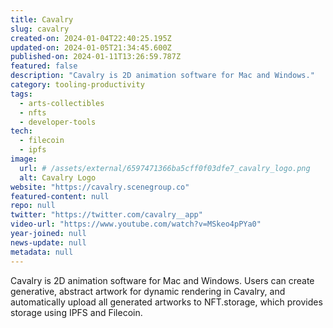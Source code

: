 ```yaml
---
title: Cavalry
slug: cavalry
created-on: 2024-01-04T22:40:25.195Z
updated-on: 2024-01-05T21:34:45.600Z
published-on: 2024-01-11T13:26:59.787Z
featured: false
description: "Cavalry is 2D animation software for Mac and Windows."
category: tooling-productivity
tags:
  - arts-collectibles
  - nfts
  - developer-tools
tech:
  - filecoin
  - ipfs
image:
  url: # /assets/external/6597471366ba5cff0f03dfe7_cavalry_logo.png
  alt: Cavalry Logo
website: "https://cavalry.scenegroup.co"
featured-content: null
repo: null
twitter: "https://twitter.com/cavalry__app"
video-url: "https://www.youtube.com/watch?v=MSkeo4pPYa0"
year-joined: null
news-update: null
metadata: null
---
```


Cavalry is 2D animation software for Mac and Windows. Users can create generative, abstract artwork for dynamic rendering in Cavalry, and automatically upload all generated artworks to NFT.storage, which provides storage using IPFS and Filecoin.
